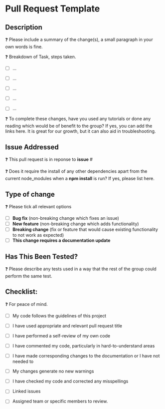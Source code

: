 # Pull Request Template

## Description

:question: Please include a summary of the change(s), a small paragraph in your own words is fine.


:question: Breakdown of Task, steps taken.

-[ ] ...

-[ ] ...

-[ ] ...

-[ ] ...

-[ ] ...

:question: To complete these changes, have you used any tutorials or done any reading which would be of benefit to the group? If yes, you can add the links here. It is great for our growth, but it can also aid in troubleshooting.

## Issue Addressed

:question: This pull request is in reponse to **issue** #

:question: Does it require the install of any other dependencies apart from the current node_modules when a **npm install** is run? If yes, please list here.

## Type of change

:question: Please tick all relevant options

- [ ] **Bug fix** (non-breaking change which fixes an issue)
- [ ] **New feature** (non-breaking change which adds functionality)
- [ ] **Breaking change** (fix or feature that would cause existing functionality to not work as expected)
- [ ] **This change requires a documentation update**

## Has This Been Tested?

:question: Please describe any tests used in a way that the rest of the group could perform the same test. 

## Checklist:

:question: For peace of mind.

- [ ] My code follows the guidelines of this project
- [ ] I have used appropriate and relevant pull request title
- [ ] I have performed a self-review of my own code
- [ ] I have commented my code, particularly in hard-to-understand areas
- [ ] I have made corresponding changes to the documentation or I have not needed to
- [ ] My changes generate no new warnings
- [ ] I have checked my code and corrected any misspellings
- [ ] Linked issues
- [ ] Assigned team or specific members to review.

